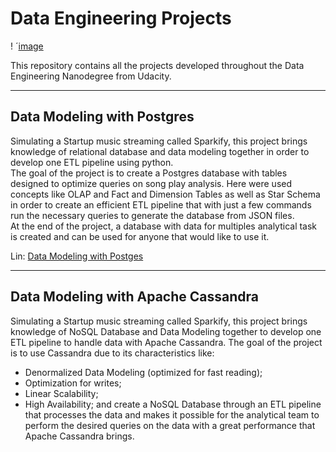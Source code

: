 # Data Engineering Projects
!
´[image](/images/opening.png)

This repository contains all the projects developed throughout the Data Engineering Nanodegree from Udacity.

---
## Data Modeling with Postgres
Simulating a Startup music streaming called Sparkify, this project brings knowledge of relational database and data modeling together in order to develop one ETL pipeline using python.   
The goal of the project is to create a Postgres database with tables designed to optimize queries on song play analysis. Here were used concepts like OLAP and Fact and Dimension Tables as well as Star Schema in order to create an efficient ETL pipeline that with just a few commands run the necessary queries to generate the database from JSON files.   
At the end of the project, a database with data for multiples analytical task is created and can be used for anyone that would like to use it.    

Lin: [Data Modeling with Postges](https://github.com/PedroHCouto/Projects-Udacity-Data-Engineering-Nanodegree/tree/master/1_Data_Modeling_with_Postgres)

---
## Data Modeling with Apache Cassandra
Simulating a Startup music streaming called Sparkify, this project brings knowledge of NoSQL Database and Data Modeling together to develop one ETL pipeline to handle data with Apache Cassandra. 
The goal of the project is to use Cassandra due to its characteristics like:
- Denormalized Data Modeling (optimized for fast reading);
- Optimization for writes;
- Linear Scalability;
- High Availability;
and create a NoSQL Database through an ETL pipeline that processes the data and makes it possible for the analytical team to perform the desired queries on the data with a great performance that Apache Cassandra brings.
